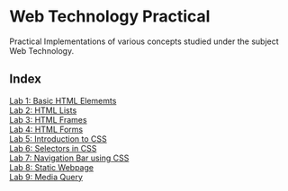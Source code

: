 # Web Technology Practical
Practical Implementations of various concepts studied under the subject Web Technology.
## Index
[Lab 1: Basic HTML Elememts](/Lab1/)<br>
[Lab 2: HTML Lists](/Lab2/)<br>
[Lab 3: HTML Frames](/Lab3/)<br>
[Lab 4: HTML Forms](/Lab4/)<br>
[Lab 5: Introduction to CSS](/Lab5/)<br>
[Lab 6: Selectors in CSS](/Lab6/)<br>
[Lab 7: Navigation Bar using CSS](/Lab7/)<br>
[Lab 8: Static Webpage](/Lab8/)<br>
[Lab 9: Media Query](/Lab9/)<br>



